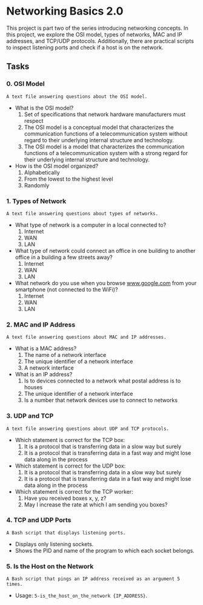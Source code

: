 # Networking Basics 2.0

This project is part two of the series introducing networking concepts. In this project, we explore the OSI model, types of networks, MAC and IP addresses, and TCP/UDP protocols. Additionally, there are practical scripts to inspect listening ports and check if a host is on the network.

## Tasks

### 0. OSI Model
    A text file answering questions about the OSI model.
  - What is the OSI model?
    1. Set of specifications that network hardware manufacturers must respect
    2. The OSI model is a conceptual model that characterizes the communication functions of a telecommunication system without regard to their underlying internal structure and technology.
    3. The OSI model is a model that characterizes the communication functions of a telecommunication system with a strong regard for their underlying internal structure and technology.
  - How is the OSI model organized?
    1. Alphabetically
    2. From the lowest to the highest level
    3. Randomly

### 1. Types of Network
    A text file answering questions about types of networks.
  - What type of network is a computer in a local connected to?
    1. Internet
    2. WAN
    3. LAN
  - What type of network could connect an office in one building to another office in a building a few streets away?
    1. Internet
    2. WAN
    3. LAN
  - What network do you use when you browse www.google.com from your smartphone (not connected to the WiFi)?
    1. Internet
    2. WAN
    3. LAN

### 2. MAC and IP Address
    A text file answering questions about MAC and IP addresses.
  - What is a MAC address?
    1. The name of a network interface
    2. The unique identifier of a network interface
    3. A network interface
  - What is an IP address?
    1. Is to devices connected to a network what postal address is to houses
    2. The unique identifier of a network interface
    3. Is a number that network devices use to connect to networks

### 3. UDP and TCP
    A text file answering questions about UDP and TCP protocols.
  - Which statement is correct for the TCP box:
    1. It is a protocol that is transferring data in a slow way but surely
    2. It is a protocol that is transferring data in a fast way and might lose data along in the process
  - Which statement is correct for the UDP box:
    1. It is a protocol that is transferring data in a slow way but surely
    2. It is a protocol that is transferring data in a fast way and might lose data along in the process
  - Which statement is correct for the TCP worker:
    1. Have you received boxes x, y, z?
    2. May I increase the rate at which I am sending you boxes?

### 4. TCP and UDP Ports
    A Bash script that displays listening ports.
  - Displays only listening sockets.
  - Shows the PID and name of the program to which each socket belongs.

### 5. Is the Host on the Network
    A Bash script that pings an IP address received as an argument 5 times.
  - Usage: `5-is_the_host_on_the_network {IP_ADDRESS}`.
